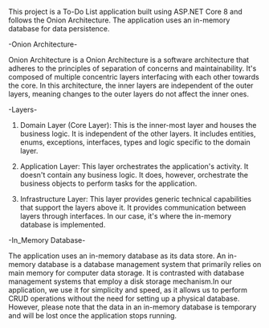 This project is a To-Do List application built using ASP.NET Core 8 and follows the Onion Architecture. The application uses an in-memory database for data persistence.

-Onion Architecture-

Onion Architecture is a Onion Architecture is a software architecture that adheres to the principles of separation of concerns and maintainability. 
It's composed of multiple concentric layers interfacing with each other towards the core. In this architecture, the inner layers are independent of the outer layers, meaning changes to the outer layers do not affect the inner ones.

-Layers-

1. Domain Layer (Core Layer): 
This is the inner-most layer and houses the business logic. It is independent of the other layers. It includes entities, enums, exceptions, interfaces, types and logic specific to the domain layer.

2. Application Layer: This layer orchestrates the application's activity. It doesn't contain any business logic. It does, however, orchestrate the business objects to perform tasks for the application.

3. Infrastructure Layer: This layer provides generic technical capabilities that support the layers above it. It provides communication between layers through interfaces. In our case, it's where the in-memory database is implemented.

-In_Memory Database-

The application uses an in-memory database as its data store. An in-memory database is a database management system that primarily relies on main memory for computer data storage. 
It is contrasted with database management systems that employ a disk storage mechanism.In our application, we use it for simplicity and speed, as it allows us to perform CRUD operations without the need for setting up a physical database.
However, please note that the data in an in-memory database is temporary and will be lost once the application stops running.
